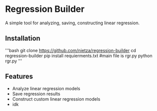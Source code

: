 # Regression Builder

A simple tool for analyzing, saving, constructing linear regression.

## Installation
'''bash
git clone https://github.com/nietza/regression-builder
cd regression-builder
pip install requierments.txt
#main file is rgr.py
python rgr.py
'''

## Features

- Analyze linear regression models
- Save regression results
- Construct custom linear regression models
- idk

